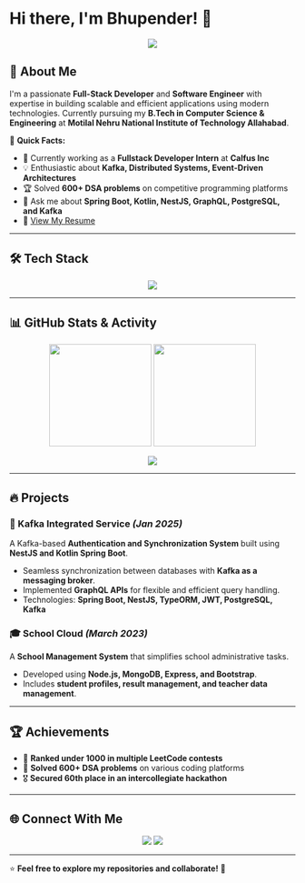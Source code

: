 # Hi there, I'm Bhupender! 👋

<p align="center">
  <img src="https://readme-typing-svg.herokuapp.com?color=F78C6C&size=24&center=true&vCenter=true&width=600&lines=Full+Stack+Developer;Kafka+Enthusiast;Distributed+Systems+Explorer;Spring+Boot+%7C+Kotlin+%7C+NestJS+%7C+GraphQL+%7C+PostgreSQL+%7C+Kafka"/>
</p>

## 🚀 About Me
I'm a passionate **Full-Stack Developer** and **Software Engineer** with expertise in building scalable and efficient applications using modern technologies. Currently pursuing my **B.Tech in Computer Science & Engineering** at **Motilal Nehru National Institute of Technology Allahabad**.

🎯 **Quick Facts:**
- 🔭 Currently working as a **Fullstack Developer Intern** at **Calfus Inc**
- 💡 Enthusiastic about **Kafka, Distributed Systems, Event-Driven Architectures**
- 🏆 Solved **600+ DSA problems** on competitive programming platforms
- 💬 Ask me about **Spring Boot, Kotlin, NestJS, GraphQL, PostgreSQL, and Kafka**
- 📄 [View My Resume](https://drive.google.com/file/d/1jLirlD2xebJOiIqeRfYPH3WVqMm7HLis/view?usp=drive_link)

---

## 🛠️ Tech Stack
<p align="center">
  <img src="https://skillicons.dev/icons?i=java,kotlin,typescript,javascript,spring,nestjs,graphql,postgres,mongodb,kafka,docker,git"/>
</p>

---

## 📊 GitHub Stats & Activity
<p align="center">
  <img src="https://github-readme-stats.vercel.app/api?username=Bhupiiam&show_icons=true&theme=radical" height="180em"/>
  <img src="https://github-readme-stats.vercel.app/api/top-langs/?username=Bhupiiam&layout=compact&theme=radical" height="180em"/>
</p>

<p align="center">
  <img src="https://github-profile-trophy.vercel.app/?username=Bhupiiam&theme=radical&no-frame=true&margin-w=5"/>
</p>

---

## 🔥 Projects
### 🚀 Kafka Integrated Service *(Jan 2025)*
A Kafka-based **Authentication and Synchronization System** built using **NestJS and Kotlin Spring Boot**.
- Seamless synchronization between databases with **Kafka as a messaging broker**.
- Implemented **GraphQL APIs** for flexible and efficient query handling.
- Technologies: **Spring Boot, NestJS, TypeORM, JWT, PostgreSQL, Kafka**

### 🎓 School Cloud *(March 2023)*
A **School Management System** that simplifies school administrative tasks.
- Developed using **Node.js, MongoDB, Express, and Bootstrap**.
- Includes **student profiles, result management, and teacher data management**.

---

## 🏆 Achievements
- 🏅 **Ranked under 1000 in multiple LeetCode contests**
- 🥇 **Solved 600+ DSA problems** on various coding platforms
- 🎖️ **Secured 60th place in an intercollegiate hackathon**

---

## 🌐 Connect With Me
<p align="center">
  <a href="https://github.com/Bhupiiam/"><img src="https://img.shields.io/badge/GitHub-000?style=for-the-badge&logo=github&logoColor=white"/></a>
  <a href="https://www.linkedin.com/in/bhupender-jaglan-78035a260/"><img src="https://img.shields.io/badge/LinkedIn-0077B5?style=for-the-badge&logo=linkedin&logoColor=white"/></a>
</p>

---

⭐ **Feel free to explore my repositories and collaborate!** 🚀
